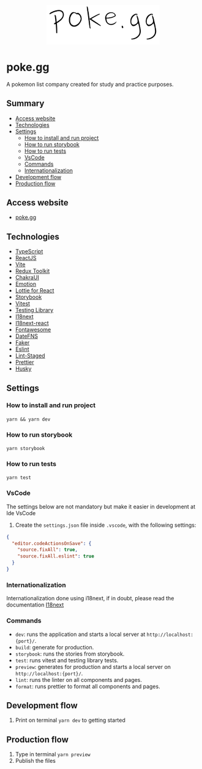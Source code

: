 <center>
  <img src=".github/assets/poke.gg-border_white.svg" alt="poke.gg logo" width="296" />
</center>

# poke.gg

A pokemon list company created for study and practice purposes.

## Summary

- [Access website](#access-website)
- [Technologies](#technologies)
- [Settings](#settings)
  - [How to install and run project](#how-to-install-and-run-project)
  - [How to run storybook](#how-to-run-storybook)
  - [How to run tests](#how-to-run-tests)
  - [VsCode](#vscode)
  - [Commands](#commands)
  - [Internationalization](#internationalization)
- [Development flow](#development-flow)
- [Production flow](#production-flow)

## Access website

- [poke.gg](https://pokegg-fantasycompany.netlify.app/)

## Technologies

- [TypeScript](https://www.typescriptlang.org/docs/)
- [ReactJS](https://reactjs.org/)
- [Vite](https://vitejs.dev/)
- [Redux Toolkit](https://redux-toolkit.js.org/)
- [ChakraUI](https://chakra-ui.com/getting-started/vite-guide)
- [Emotion](https://emotion.sh/docs/@emotion/styled)
- [Lottie for React](https://lottiereact.com/)
- [Storybook](https://storybook.js.org/docs/react/get-started/install)
- [Vitest](https://vitest.dev/guide/)
- [Testing Library](https://testing-library.com/docs/)
- [I18next](https://www.i18next.com/)
- [I18next-react](https://react.i18next.com/)
- [Fontawesome](https://fontawesome.com/)
- [DateFNS](https://date-fns.org/)
- [Faker](https://fakerjs.dev/guide/)
- [Eslint](https://eslint.org/)
- [Lint-Staged](https://github.com/okonet/lint-staged)
- [Prettier](https://prettier.io/)
- [Husky](https://github.com/typicode/husky)

## Settings

### How to install and run project

`yarn && yarn dev`

### How to run storybook

`yarn storybook`

### How to run tests

`yarn test`

### VsCode

The settings below are not mandatory but make it easier in development at Ide VsCode

1. Create the `settings.json` file inside `.vscode`, with the following settings:

```json
{
  "editor.codeActionsOnSave": {
    "source.fixAll": true,
    "source.fixAll.eslint": true
  }
}
```

### Internationalization

Internationalization done using i18next, if in doubt, please read the documentation [I18next](https://www.i18next.com/)

### Commands

- `dev`: runs the application and starts a local server at `http://localhost:{port}/`.
- `build`: generate for production.
- `storybook`: runs the stories from storybook.
- `test`: runs vitest and testing library tests.
- `preview`: generates for production and starts a local server on `http://localhost:{port}/`.
- `lint`: runs the linter on all components and pages.
- `format`: runs prettier to format all components and pages.

## Development flow

1. Print on terminal `yarn dev` to getting started

## Production flow

1. Type in terminal `yarn preview`
2. Publish the files

